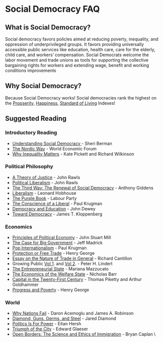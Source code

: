 # Social Democracy FAQ

## What is Social Democracy?

Social democracy favors policies aimed at reducing poverty, inequality, and oppression of underprivileged groups. It favors providing universally accessible public services like education, health care, care for the elderly, child care, and workers’ compensation. Social Democrats welcome the labor movement and trade unions as tools for supporting the collective bargaining rights for workers and extending wage, benefit and working conditions improvements

## Why Social Democracy?

Because Social Democracy works! Social democracies rank the highest on the [Propserity](https://en.wikipedia.org/wiki/Legatum_Prosperity_Index#2020\[2]), [Happiness](https://en.wikipedia.org/wiki/World_Happiness_Report#2020\_report), [Standard of Living](https://en.wikipedia.org/wiki/Social_Progress_Index#2020\_Rankings_and_scores_by_country) Indexes!

## Suggested Reading

### Introductory Reading

* [Understanding Social Democracy ](https://azadivaedalat.com/wp-content/uploads/2018/01/Understanding-Social-Democracy-Harward.pdf)- Sheri Berman
* [The Nordic Way](https://www.globalutmaning.se/wp-content/uploads/sites/8/2011/01/Davos-The-nordic-way-final.pdf) - World Economic Forum
* [Why Inequality Matters](http://classonline.org.uk/docs/Why_Inequality_Matters.pdf) - Kate Pickett and Richard Wilkinson

### Political Philosophy

* [A Theory of Justice](https://cloudflare-ipfs.com/ipfs/bafykbzacecwt74qqondrmgo4sskao3avfhtbeveinxq3smp5ftd7vsrnjay6i?filename=John%20Rawls%20-%20A%20Theory%20of%20Justice\_%20Original%20Edition%20%282005%29.pdf) - John Rawls
* [Political Liberalism](https://cloudflare-ipfs.com/ipfs/bafykbzaceadre5bhumx76trmkpybdo4db23vhgsz3zdj7s52ej7u3bddnalr4?filename=%28Columbia%20Classics%20in%20Philosophy%29%20John%20Rawls%20-%20Political%20Liberalism\_%20Expanded%20Edition-Columbia%20University%20Press%20%282005%29.pdf) - John Rawls
* [The Third Way: The Renewal of Social Democracy](https://cloudflare-ipfs.com/ipfs/bafykbzaceav6gcy75zoifr37dhwnnqpdtiwsx6onbiec6khmcrujsjpd4gube?filename=Anthony%20Giddens%20-%20The%20Third%20Way\_%20The%20Renewal%20of%20Social%20Democracy-Polity%20Press.pdf) - Anthony Giddens
* [Liberalism](https://socialsciences.mcmaster.ca/\~econ/ugcm/3ll3/hobhouse/liberalism.pdf) - Leonard Hobhouse
* [The Purple Book](https://0x0.la/u/DSqvRQm.pdf) - Labour Party
* [The Conscience of a Liberal](https://0x0.la/u/lC1aCxU.pdf) - Paul Krugman
* [Democracy and Education](https://cloudflare-ipfs.com/ipfs/bafykbzaceaiottcs6ztqazybswi2cus2tmv5vihqaau2idvyyjv5etidgkjge?filename=%28Penn%20State%20Electronic%20Classics%29%20John%20Dewey%20-%20Democracy%20And%20Education%20-Free%20Press%20%281997%29.pdf) - John Dewey
* [Toward Democracy](https://cloudflare-ipfs.com/ipfs/bafykbzaceawtlf5g4abgsoirxitzcmqulhavzclgtotrfg65lyqglvubg3irs?filename=James%20T.%20Kloppenberg%20-%20Toward%20Democracy\_%20The%20Struggle%20for%20Self-Rule%20in%20European%20and%20American%20Thought-Oxford%20University%20Press%20%282016%29.pdf) - James T. Kloppenberg

### Economics

* [Principles of Political Economy](https://www.gutenberg.org/files/30107/30107-pdf.pdf) - John Stuart Mill
* [The Case for Big Government](https://1lib.us/dl/685824/77f7df) - Jeff Madrick
* [Pop Internationalism](https://1lib.us/dl/768224/2a953f) - Paul Krugman
* [Protection or Free Trade](https://cdn.mises.org/Protection%20or%20Free%20Trade\_3.pdf) - Henry George
* [Essay on the Nature of Trade in General](https://muse.jhu.edu/book/41671) - Richard Cantillon
* Growing Public [Vol 1](https://cloudflare-ipfs.com/ipfs/bafykbzaceca3c3f6ze2ko22fhyt5chy62jearu2aaxrayf4idjwgy6rvm4qj4?filename=Lindert%20P.H.%20-%20Growing%20public%2C%20vol.%201%20The%20story-CUP%20%282004%29.pdf). and [Vol 2](https://cloudflare-ipfs.com/ipfs/bafykbzaceapixqcfoe5dqhef7wun2e7txf4suk3hub4q6ccgbzxtmvqajn47o?filename=Lindert%20P.H.%20-%20Growing%20public%2C%20vol.%202%20Further%20evidence-CUP%20%282004%29.pdf). - Peter H. Lindert
* [The Entrepreneurial State](https://1lib.us/dl/5218819/2aec8a) - Mariana Mazzucato
* [The Economics of the Welfare State](https://1lib.us/dl/3423500/fb9e33) - Nicholas Barr
* [Capital in the Twenty-First Century](https://b-ok.cc/book/2329124/3da90d) - Thomas Piketty and Arthur Goldhammer
* [Progress and Poverty](http://www.henrygeorge.org/pcontents.htm) - Henry George

### World

* [Why Nations Fail](https://ia800606.us.archive.org/15/items/WhyNationsFailTheOriginsODaronAcemoglu/Why-Nations-Fail\_-The-Origins-o-Daron-Acemoglu.pdf) - Daron Acemoglu and James A. Robinson
* [Diamond, Guns, Germs, and Steel](https://delong.typepad.com/files/diamond-selections.pdf) - Jared Diamond
* [Politics Is For Power](https://b-ok.org/dl/5409346/373d6f) - Eitan Hersh
* [Triumph of the City](http://www.smart-city.institute/library/book/triumph_of_the_city.pdf) - Edward Glaeser
* [Open Borders: The Science and Ethics of Immigration](https://0x0.la/u/saF7hWH.pdf) - Bryan Caplan  \
